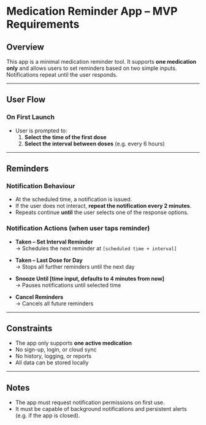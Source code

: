 # Medication Reminder App – MVP Requirements

## Overview

This app is a minimal medication reminder tool. It supports **one medication only** and allows users to set reminders based on two simple inputs. Notifications repeat until the user responds.

---

## User Flow

### On First Launch
- User is prompted to:
  1. **Select the time of the first dose**
  2. **Select the interval between doses** (e.g. every 6 hours)

---

## Reminders

### Notification Behaviour
- At the scheduled time, a notification is issued.
- If the user does not interact, **repeat the notification every 2 minutes**.
- Repeats continue **until** the user selects one of the response options.

### Notification Actions (when user taps reminder)
- **Taken – Set Interval Reminder**  
  → Schedules the next reminder at `[scheduled time + interval]`

- **Taken – Last Dose for Day**  
  → Stops all further reminders until the next day

- **Snooze Until [time input, defaults to 4 minutes from now]**  
  → Pauses notifications until selected time

- **Cancel Reminders**  
  → Cancels all future reminders

---

## Constraints

- The app only supports **one active medication**
- No sign-up, login, or cloud sync
- No history, logging, or reports
- All data can be stored locally

---

## Notes

- The app must request notification permissions on first use.
- It must be capable of background notifications and persistent alerts (e.g. if the app is closed).
